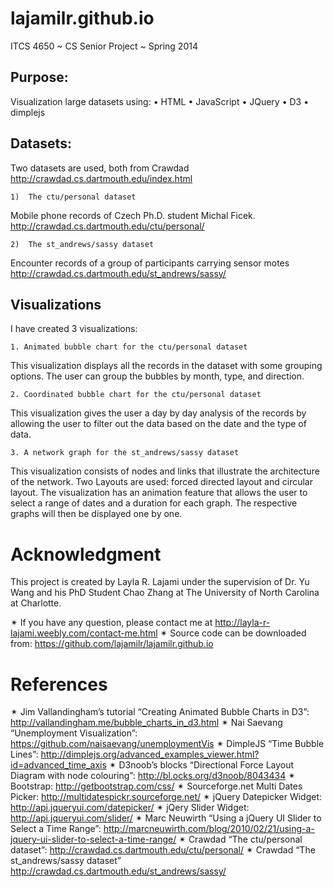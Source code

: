 lajamilr.github.io
==================
ITCS 4650 ~ CS Senior Project ~ Spring 2014

Purpose:
--------  
Visualization large datasets using:
	•	HTML
	•	JavaScript
	•	JQuery
	•	D3
	•	dimplejs

Datasets:
---------
Two datasets are used, both from Crawdad
http://crawdad.cs.dartmouth.edu/index.html

	1)	The ctu/personal dataset
Mobile phone records of Czech Ph.D. student Michal Ficek.
http://crawdad.cs.dartmouth.edu/ctu/personal/

	2)	The st_andrews/sassy dataset
Encounter records of a group of participants carrying sensor motes
http://crawdad.cs.dartmouth.edu/st_andrews/sassy/

Visualizations
--------------
I have created 3 visualizations:

	1. Animated bubble chart for the ctu/personal dataset
This visualization displays all the records in the dataset with some grouping options. The user can group the bubbles by month, type, and direction.

	2. Coordinated bubble chart for the ctu/personal dataset
This visualization gives the user a day by day analysis of the records by allowing the user to filter out the data based on the date and the type of data.

	3. A network graph for the st_andrews/sassy dataset
This visualization consists of nodes and links that illustrate the architecture of the network. Two Layouts are used: forced directed layout and circular layout. The visualization has an animation feature that allows the user to select a range of dates and a duration for each graph. The respective graphs will then be displayed one by one.


Acknowledgment
==============
This project is created by Layla R. Lajami under the supervision of Dr. Yu Wang and his PhD Student Chao Zhang at The University of North Carolina at Charlotte.

✴ If you have any question, please contact me at http://layla-r-lajami.weebly.com/contact-me.html
✴ Source code can be downloaded from: https://github.com/lajamilr/lajamilr.github.io 

References
==========
✴ Jim Vallandingham’s tutorial “Creating Animated Bubble Charts in D3”: http://vallandingham.me/bubble_charts_in_d3.html
✴ Nai Saevang “Unemployment Visualization”: https://github.com/naisaevang/unemploymentVis
✴ DimpleJS “Time Bubble Lines”: http://dimplejs.org/advanced_examples_viewer.html?id=advanced_time_axis
✴ D3noob’s blocks “Directional Force Layout Diagram with node colouring”: http://bl.ocks.org/d3noob/8043434
✴ Bootstrap: http://getbootstrap.com/css/
✴ Sourceforge.net Multi Dates Picker: http://multidatespickr.sourceforge.net/
✴ jQuery Datepicker Widget: http://api.jqueryui.com/datepicker/
✴ jQery Slider Widget: http://api.jqueryui.com/slider/
✴ Marc Neuwirth “Using a jQuery UI Slider to Select a Time Range”: http://marcneuwirth.com/blog/2010/02/21/using-a-jquery-ui-slider-to-select-a-time-range/
✴ Crawdad “The ctu/personal dataset”: http://crawdad.cs.dartmouth.edu/ctu/personal/
✴ Crawdad “The st_andrews/sassy dataset” http://crawdad.cs.dartmouth.edu/st_andrews/sassy/